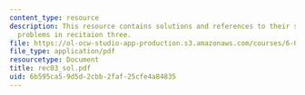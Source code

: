 ```yaml
---
content_type: resource
description: This resource contains solutions and references to their solutions for
  problems in recitaion three.
file: https://ol-ocw-studio-app-production.s3.amazonaws.com/courses/6-041-probabilistic-systems-analysis-and-applied-probability-spring-2006/6b595ca59d5d2cbb2faf25cfe4a84835_rec03_sol.pdf
file_type: application/pdf
resourcetype: Document
title: rec03_sol.pdf
uid: 6b595ca5-9d5d-2cbb-2faf-25cfe4a84835
---
```

